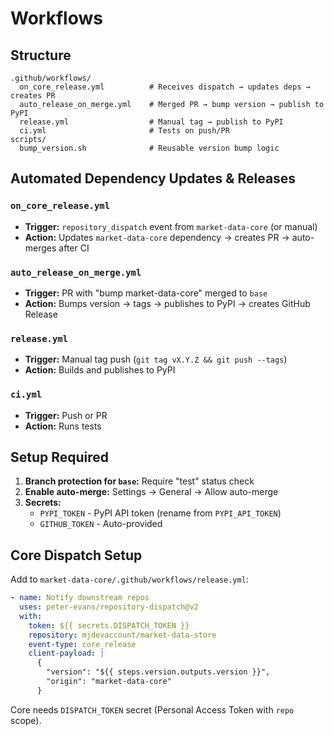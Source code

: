 # Workflows

## Structure

```
.github/workflows/
  on_core_release.yml          # Receives dispatch → updates deps → creates PR
  auto_release_on_merge.yml    # Merged PR → bump version → publish to PyPI
  release.yml                  # Manual tag → publish to PyPI
  ci.yml                       # Tests on push/PR
scripts/
  bump_version.sh              # Reusable version bump logic
```

## Automated Dependency Updates & Releases

### `on_core_release.yml`
- **Trigger:** `repository_dispatch` event from `market-data-core` (or manual)
- **Action:** Updates `market-data-core` dependency → creates PR → auto-merges after CI

### `auto_release_on_merge.yml`
- **Trigger:** PR with "bump market-data-core" merged to `base`
- **Action:** Bumps version → tags → publishes to PyPI → creates GitHub Release

### `release.yml`
- **Trigger:** Manual tag push (`git tag vX.Y.Z && git push --tags`)
- **Action:** Builds and publishes to PyPI

### `ci.yml`
- **Trigger:** Push or PR
- **Action:** Runs tests

## Setup Required

1. **Branch protection for `base`:** Require "test" status check
2. **Enable auto-merge:** Settings → General → Allow auto-merge
3. **Secrets:**
   - `PYPI_TOKEN` - PyPI API token (rename from `PYPI_API_TOKEN`)
   - `GITHUB_TOKEN` - Auto-provided

## Core Dispatch Setup

Add to `market-data-core/.github/workflows/release.yml`:

```yaml
- name: Notify downstream repos
  uses: peter-evans/repository-dispatch@v2
  with:
    token: ${{ secrets.DISPATCH_TOKEN }}
    repository: mjdevaccount/market-data-store
    event-type: core_release
    client-payload: |
      {
        "version": "${{ steps.version.outputs.version }}",
        "origin": "market-data-core"
      }
```

Core needs `DISPATCH_TOKEN` secret (Personal Access Token with `repo` scope).
